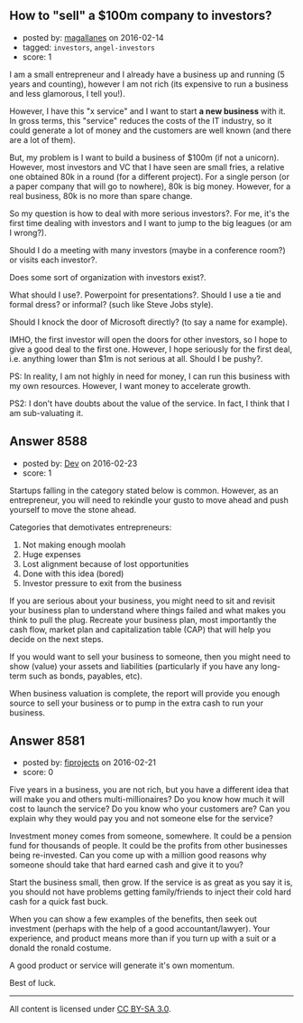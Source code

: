## How to "sell" a $100m company to investors?

- posted by: [magallanes](https://stackexchange.com/users/69714/magallanes) on 2016-02-14
- tagged: `investors`, `angel-investors`
- score: 1

I am a small entrepreneur and I already have a business up and running (5 years and counting), however I am not rich (its expensive to run a business and less glamorous, I tell you!).

However, I have this "x service" and I want to start **a new business** with it.  In gross terms, this "service" reduces the costs of the IT industry, so it could generate a lot of money and the customers are well known (and there are a lot of them).

But, my problem is I want to build a business of $100m (if not a unicorn). However, most investors and VC that I have seen are small fries, a relative one obtained 80k in a round (for a different project). For a single person (or a paper company that will go to nowhere), 80k is big money. However, for a real business, 80k is no more than spare change.

So my question is how to deal with more serious investors?. For me, it's the first time dealing with investors and I want to jump to the big leagues (or am I wrong?).

Should I do a meeting with many investors (maybe in a conference room?) or visits each investor?.

Does some sort of organization with investors exist?.

What should I use?. Powerpoint for presentations?.  Should I use a tie and formal dress? or informal? (such like Steve Jobs style).

Should I knock the door of Microsoft directly? (to say a name for example).

IMHO, the first investor will open the doors for other investors, so I hope to give a good deal to the first one. However, I hope seriously for the first deal, i.e. anything lower than $1m is not serious at all. Should I be pushy?.

PS: In reality, I am not highly in need for money, I can run this business with my own resources. However, I want money to accelerate growth.

PS2: I don't have doubts about the value of the service. In fact, I think that I am sub-valuating it.


## Answer 8588

- posted by: [Dev](https://stackexchange.com/users/7885744/dev) on 2016-02-23
- score: 1

Startups falling in the category stated below is common. However, as an entrepreneur, you will need to rekindle your gusto to move ahead and push yourself to move the stone ahead.   

Categories that demotivates entrepreneurs:

1. Not making enough moolah
2. Huge expenses
3. Lost alignment because of lost opportunities
4. Done with this idea (bored)
5. Investor pressure to exit from the business

If you are serious about your business, you might need to sit and revisit your business plan to understand where things failed and what makes you think to pull the plug. Recreate your business plan, most importantly the cash flow, market plan and capitalization table (CAP) that will help you decide on the next steps. 

If you would want to sell your business to someone, then you might need to show (value) your assets and liabilities (particularly if you have any long-term such as bonds, payables, etc). 

When business valuation is complete, the report will provide you enough source to sell your business or to pump in the extra cash to run your business. 



## Answer 8581

- posted by: [fiprojects](https://stackexchange.com/users/5370155/fiprojects) on 2016-02-21
- score: 0

Five years in a business, you are not rich, but you have a different idea that will make you and others multi-millionaires? Do you know how much it will cost to launch the service? Do you know who your customers are? Can you explain why they would pay you and not someone else for the service? 

Investment money comes from someone, somewhere. It could be a pension fund for thousands of people. It could be the profits from other businesses being re-invested. Can you come up with a million good reasons why someone should take that hard earned cash and give it to you?

Start the business small, then grow. If the service is as great as you say it is, you should not have problems getting family/friends to inject their cold hard cash for a quick fast buck.  

When you can show a few examples of the benefits, then seek out investment (perhaps with the help of a good accountant/lawyer). Your experience, and product means more than if you turn up with a suit or a donald the ronald costume.

A good product or service will generate it's own momentum.

Best of luck.



---

All content is licensed under [CC BY-SA 3.0](https://creativecommons.org/licenses/by-sa/3.0/).
